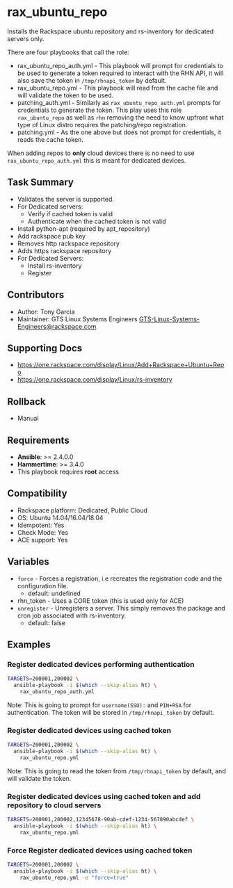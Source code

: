 # rax_ubuntu_repo

Installs the Rackspace ubuntu repository and rs-inventory for dedicated servers
only.

There are four playbooks that call the role:
  - rax_ubuntu_repo_auth.yml - This playbook will prompt for credentials to be used to generate a token required to interact with the RHN API, it will also save the token in `/tmp/rhnapi_token` by default.
  - rax_ubuntu_repo.yml - This playbook will read from the cache file and will validate the token to be used.
  - patching_auth.yml - Similarly as `rax_ubuntu_repo_auth.yml` prompts for credentials to generate the token.  This play uses this role `rax_ubuntu_repo` as well as `rhn` removing the need to know upfront what type of Linux distro requires the patching/repo registration.
  - patching.yml - As the one above but does not prompt for credentials, it reads the cache token.

When adding repos to **only** cloud devices there is no need to use `rax_ubuntu_repo_auth.yml` this is meant for dedicated devices.

## Task Summary
  - Validates the server is supported.
  - For Dedicated servers:
    - Verify if cached token is valid
    - Authenticate when the cached token is not valid
  - Install python-apt (required by apt_repository)
  - Add rackspace pub key
  - Removes http rackspace repository
  - Adds https rackspace repository
  - For Dedicated Servers:
    - Install rs-inventory
    - Register

## Contributors
  - Author: Tony Garcia
  - Maintainer: GTS Linux Systems Engineers <GTS-Linux-Systems-Engineers@rackspace.com>

## Supporting Docs
  - https://one.rackspace.com/display/Linux/Add+Rackspace+Ubuntu+Repo
  - https://one.rackspace.com/display/Linux/rs-inventory

## Rollback
  - Manual

## Requirements
  - **Ansible**: >= 2.4.0.0
  - **Hammertime**: >= 3.4.0
  - This playbook requires **root** access

## Compatibility
  - Rackspace platform: Dedicated, Public Cloud
  - OS: Ubuntu 14.04/16.04/18.04
  - Idempotent: Yes
  - Check Mode: Yes
  - ACE support: Yes

## Variables
  - `force` - Forces a registration, i.e recreates the registration code and the configuration file.
    - default: undefined
  - rhn_token - Uses a CORE token (this is used only for ACE)
  - `unregister` - Unregisters a server. This simply removes the package and cron job associated with rs-inventory.
    - default: false

## Examples

### Register dedicated devices performing authentication

  ```bash
  TARGETS=200001,200002 \
    ansible-playbook -i $(which --skip-alias ht) \
      rax_ubuntu_repo_auth.yml
```

Note: This is going to prompt for `username(SSO):` and `PIN+RSA` for authentication.
The token will be stored in `/tmp/rhnapi_token` by default.

### Register dedicated devices using cached token

  ```bash
  TARGETS=200001,200002 \
    ansible-playbook -i $(which --skip-alias ht) \
      rax_ubuntu_repo.yml
```

Note: This is going to read the token from `/tmp/rhnapi_token` by default, and will validate the token.

### Register dedicated devices using cached token and add repository to cloud servers

  ```bash
  TARGETS=200001,200002,12345678-90ab-cdef-1234-567890abcdef \
    ansible-playbook -i $(which --skip-alias ht) \
      rax_ubuntu_repo.yml
```

### Force Register dedicated devices using cached token

  ```bash
  TARGETS=200001,200002 \
    ansible-playbook -i $(which --skip-alias ht) \
      rax_ubuntu_repo.yml -e "force=true"
```
